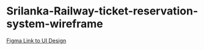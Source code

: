 # Srilanka-Railway-ticket-reservation-system-wireframe

[Figma Link to UI Design](https://www.figma.com/design/Ix0fv0o8hqoOVAL1e8nsWP/Untitled?t=g51vugTeRAEm2FBW-1)
